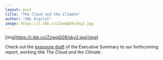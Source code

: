```yaml
---
layout: post
title: "The Cloud and the Climate"
author: "SHL Digital"
image: https://i.ibb.co/ZzwqQG9/sky2.jpg
---
```


[img]https://i.ibb.co/ZzwqQG9/sky2.jpg[/img]

Check out the [exposure draft](https://docs.google.com/document/d/1dM0c4bRqS5seIMTt-Tb5HHPI6bPFxXiDTTqfT0bTInE/edit?usp=sharing) of the Executive Summary to our forthcoming report, working title *The Cloud and the Climate*.